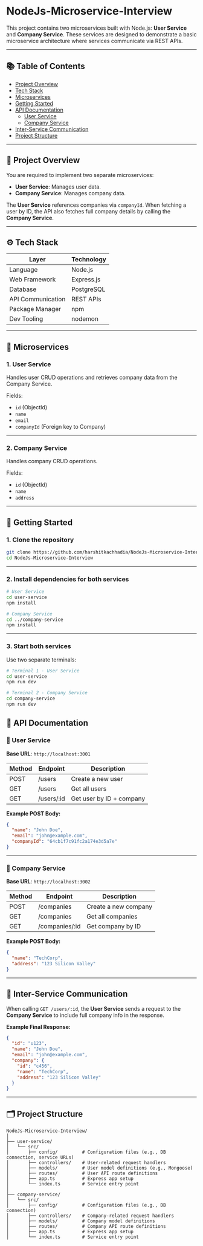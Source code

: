 
# NodeJs-Microservice-Interview

This project contains two microservices built with Node.js: **User Service** and **Company Service**. These services are designed to demonstrate a basic microservice architecture where services communicate via REST APIs. 

---

## 📚 Table of Contents

- [Project Overview](#project-overview)
- [Tech Stack](#tech-stack)
- [Microservices](#microservices)
- [Getting Started](#getting-started)
- [API Documentation](#api-documentation)
  - [User Service](#user-service)
  - [Company Service](#company-service)
- [Inter-Service Communication](#inter-service-communication)
- [Project Structure](#project-structure)



---

## 📌 Project Overview

You are required to implement two separate microservices:

- **User Service**: Manages user data.
- **Company Service**: Manages company data.

The **User Service** references companies via `companyId`. When fetching a user by ID, the API also fetches full company details by calling the **Company Service**.

---

## ⚙️ Tech Stack

| Layer              | Technology       |
|--------------------|------------------|
| Language           | Node.js          |
| Web Framework      | Express.js       |
| Database           | PostgreSQL
| API Communication  | REST APIs        |
| Package Manager    | npm              |
| Dev Tooling        | nodemon          |

---

## 🧩 Microservices

### 1. **User Service**

Handles user CRUD operations and retrieves company data from the Company Service.

Fields:

- `id` (ObjectId)
- `name`
- `email`
- `companyId` (Foreign key to Company)

---

### 2. **Company Service**

Handles company CRUD operations.

Fields:

- `id` (ObjectId)
- `name`
- `address`

---

## 🚀 Getting Started

### 1. Clone the repository

```bash
git clone https://github.com/harshitkachhadia/NodeJs-Microservice-Interview.git
cd NodeJs-Microservice-Interview
```

---

### 2. Install dependencies for both services

```bash
# User Service
cd user-service
npm install

# Company Service
cd ../company-service
npm install
```

---


### 3. Start both services

Use two separate terminals:

```bash
# Terminal 1 - User Service
cd user-service
npm run dev

# Terminal 2 - Company Service
cd company-service
npm run dev
```

## 📡 API Documentation

### 📘 User Service

**Base URL**: `http://localhost:3001`

| Method | Endpoint      | Description                 |
|--------|---------------|-----------------------------|
| POST   | /users        | Create a new user           |
| GET    | /users        | Get all users               |
| GET    | /users/:id    | Get user by ID + company    |

**Example POST Body:**

```json
{
  "name": "John Doe",
  "email": "john@example.com",
  "companyId": "64cb1f7c91fc2a174e3d5a7e"
}
```

---

### 📘 Company Service

**Base URL**: `http://localhost:3002`

| Method | Endpoint       | Description              |
|--------|----------------|--------------------------|
| POST   | /companies     | Create a new company     |
| GET    | /companies     | Get all companies        |
| GET    | /companies/:id | Get company by ID        |

**Example POST Body:**

```json
{
  "name": "TechCorp",
  "address": "123 Silicon Valley"
}
```

---

## 🔗 Inter-Service Communication

When calling `GET /users/:id`, the **User Service** sends a request to the **Company Service** to include full company info in the response.

**Example Final Response:**

```json
{
  "id": "u123",
  "name": "John Doe",
  "email": "john@example.com",
  "company": {
    "id": "c456",
    "name": "TechCorp",
    "address": "123 Silicon Valley"
  }
}
```

---

## 🗂️ Project Structure

```plaintext
NodeJs-Microservice-Interview/
│
├── user-service/
│   └── src/
│       ├── config/         # Configuration files (e.g., DB connection, service URLs)
│       ├── controllers/    # User-related request handlers
│       ├── models/         # User model definitions (e.g., Mongoose)
│       ├── routes/         # User API route definitions
│       ├── app.ts          # Express app setup
│       └── index.ts        # Service entry point
│
├── company-service/
│   └── src/
│       ├── config/         # Configuration files (e.g., DB connection)
│       ├── controllers/    # Company-related request handlers
│       ├── models/         # Company model definitions
│       ├── routes/         # Company API route definitions
│       ├── app.ts          # Express app setup
│       └── index.ts        # Service entry point


